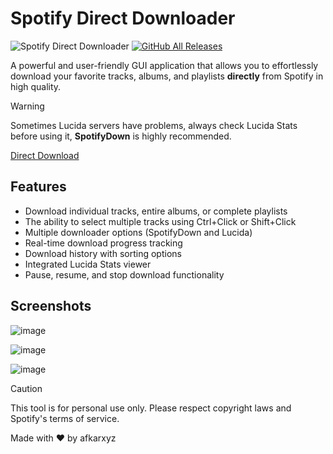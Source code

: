# Spotify Direct Downloader

![Spotify Direct Downloader](https://img.shields.io/badge/Spotify-Direct%20Downloader-1DB954?style=for-the-badge&logo=spotify&logoColor=white) [![GitHub All Releases](https://img.shields.io/github/downloads/afkarxyz/spotify-downloader-gui/total?style=for-the-badge)](https://github.com/afkarxyz/spotify-downloader-gui/releases)

A powerful and user-friendly GUI application that allows you to effortlessly download your favorite tracks, albums, and playlists **directly** from Spotify in high quality.

> [!WARNING]
Sometimes Lucida servers have problems, always check Lucida Stats before using it, **SpotifyDown** is highly recommended. 

[Direct Download](https://github.com/afkarxyz/spotify-downloader-gui/releases/download/spotify/Spotify.Direct.Downloader.exe)

## Features

- Download individual tracks, entire albums, or complete playlists
- The ability to select multiple tracks using Ctrl+Click or Shift+Click
- Multiple downloader options (SpotifyDown and Lucida)
- Real-time download progress tracking
- Download history with sorting options
- Integrated Lucida Stats viewer
- Pause, resume, and stop download functionality

## Screenshots

![image](https://github.com/user-attachments/assets/93c1bd5e-39df-452d-ad23-cf0f5c8abc89)

![image](https://github.com/user-attachments/assets/8b423dce-08ad-4129-9673-3b9459932c08)

![image](https://github.com/user-attachments/assets/e28de832-ccae-44a1-ad44-ddad23f3754a)

> [!CAUTION]
> This tool is for personal use only. Please respect copyright laws and Spotify's terms of service.

Made with ❤️ by afkarxyz
